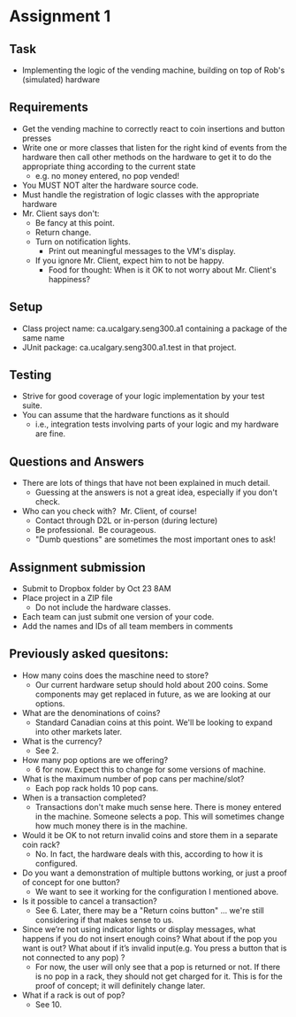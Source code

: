 # Assignment 1
## Task
* Implementing the logic of the vending machine, building on top of Rob's (simulated) hardware
  
## Requirements
* Get the vending machine to correctly react to coin insertions and button presses
* Write one or more classes that listen for the right kind of events from the hardware then call other methods on the hardware to get it to do the appropriate thing according to the current state
  * e.g. no money entered, no pop vended! 
* You MUST NOT alter the hardware source code. 
* Must handle the registration of logic classes with the appropriate hardware
* Mr. Client says don't: 
  * Be fancy at this point.  
  * Return change.  
  * Turn on notification lights.  
	* Print out meaningful messages to the VM's display.
  * If you ignore Mr. Client, expect him to not be happy. 
    * Food for thought: When is it OK to not worry about Mr. Client's happiness?

## Setup
* Class project name: ca.ucalgary.seng300.a1 containing a package of the same name
* JUnit package: ca.ucalgary.seng300.a1.test in that project.

	
## Testing
* Strive for good coverage of your logic implementation by your test suite.  
* You can assume that the hardware functions as it should
  * i.e., integration tests involving parts of your logic and my hardware are fine.

## Questions and Answers
* There are lots of things that have not been explained in much detail.  
  * Guessing at the answers is not a great idea, especially if you don't check.  
* Who can you check with?  Mr. Client, of course!  
  * Contact through D2L or in-person (during lecture)
  * Be professional.  Be courageous.  
  * "Dumb questions" are sometimes the most important ones to ask! 

## Assignment submission
* Submit to Dropbox folder by Oct 23 8AM
* Place project in a ZIP file
  * Do not include the hardware classes.
* Each team can just submit one version of your code.
* Add the names and IDs of all team members in comments

## Previously asked quesitons:
* How many coins does the maschine need to store?
  * Our current hardware setup should hold about 200 coins.  Some components may get replaced in future, as we are looking at our options.
* What are the denominations of coins?
  * Standard Canadian coins at this point.  We'll be looking to expand into other markets later.
* What is the currency?
  * See 2.
* How many pop options are we offering?
  * 6 for now.  Expect this to change for some versions of machine.
* What is the maximum number of pop cans per machine/slot?
  * Each pop rack holds 10 pop cans.
* When is a transaction completed?
  * Transactions don't make much sense here.  There is money entered in the machine.  Someone selects a pop.  This will sometimes change how much money there is in the machine.
* Would it be OK to not return invalid coins and store them in a separate coin rack?
  * No.  In fact, the hardware deals with this, according to how it is configured.
* Do you want a demonstration of multiple buttons working, or just a proof of concept for one button?
  * We want to see it working for the configuration I mentioned above.
* Is it possible to cancel a transaction?
  * See 6.  Later, there may be a "Return coins button" ... we're still considering if that makes sense to us.
* Since we’re not using indicator lights or display messages, what happens if you do not insert enough coins? What about if the pop you want is out? What about if it’s invalid input(e.g. You press a button that is not connected to any pop) ?
  * For now, the user will only see that a pop is returned or not.  If there is no pop in a rack, they should not get charged for it.  This is for the proof of concept; it will definitely change later.
* What if a rack is out of pop?
  * See 10.
